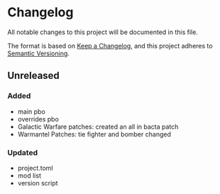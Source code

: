 # Changelog

All notable changes to this project will be documented in this file.

The format is based on [Keep a Changelog](https://keepachangelog.com/en/1.0.0/),
and this project adheres to [Semantic Versioning](https://semver.org/spec/v2.0.0.html).

## Unreleased
### Added
- main pbo
- overrides pbo
- Galactic Warfare patches: created an all in bacta patch
- Warmantel Patches: tie fighter and bomber changed
### Updated
- project.toml
- mod list
- version script
